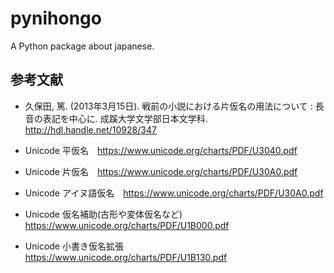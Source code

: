 # pynihongo

A Python package about japanese.

## 参考文献

* 久保田, 篤. (2013年3月15日). 戦前の小説における片仮名の用法について : 長音の表記を中心に. 成蹊大学文学部日本文学科.
 http://hdl.handle.net/10928/347
  
* Unicode 平仮名　https://www.unicode.org/charts/PDF/U3040.pdf

* Unicode 片仮名　https://www.unicode.org/charts/PDF/U30A0.pdf

* Unicode アイヌ語仮名　https://www.unicode.org/charts/PDF/U30A0.pdf

* Unicode 仮名補助(古形や変体仮名など)　https://www.unicode.org/charts/PDF/U1B000.pdf

* Unicode 小書き仮名拡張　https://www.unicode.org/charts/PDF/U1B130.pdf